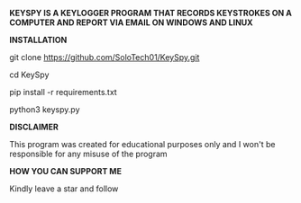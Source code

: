 **KEYSPY IS A KEYLOGGER PROGRAM THAT RECORDS KEYSTROKES ON A COMPUTER AND REPORT VIA EMAIL ON WINDOWS AND LINUX**

**INSTALLATION**

git clone https://github.com/SoloTech01/KeySpy.git

cd KeySpy

pip install -r requirements.txt

python3 keyspy.py

**DISCLAIMER**

This program was created for educational purposes only and I won't be responsible for any misuse of the program

**HOW YOU CAN SUPPORT ME**

Kindly leave a star and follow
